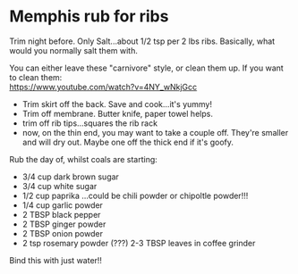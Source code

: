 # Memphis rub for ribs

Trim night before.  Only Salt...about 1/2 tsp per 2 lbs ribs.   Basically, what would you normally  salt them with.

You can either leave these "carnivore" style, or clean them up.  If you want to clean them:  
https://www.youtube.com/watch?v=4NY_wNkjGcc  
* Trim skirt off the back.  Save and cook...it's yummy!
* Trim off membrane.  Butter knife, paper towel helps.
* trim off rib tips...squares the rib rack
* now, on the thin end, you may want to take a couple off.  They're smaller and will dry out.  Maybe one off the thick end if it's goofy.

Rub the day of, whilst coals are starting:
* 3/4 cup dark brown sugar
* 3/4 cup white sugar
* 1/2 cup paprika …could be chili powder or chipoltle powder!!!
* 1/4 cup garlic powder
* 2 TBSP black pepper
* 2 TBSP ginger powder
* 2 TBSP onion powder
* 2 tsp rosemary powder  (???)  2-3 TBSP leaves in coffee grinder


Bind this with just water!!
